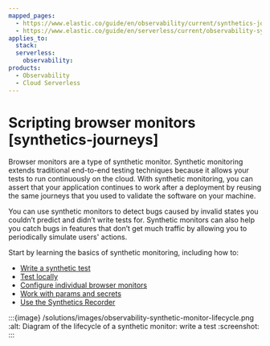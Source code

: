 ```yaml
---
mapped_pages:
  - https://www.elastic.co/guide/en/observability/current/synthetics-journeys.html
  - https://www.elastic.co/guide/en/serverless/current/observability-synthetics-journeys.html
applies_to:
  stack:
  serverless:
    observability:
products:
  - Observability
  - Cloud Serverless
---
```


# Scripting browser monitors [synthetics-journeys]

Browser monitors are a type of synthetic monitor. Synthetic monitoring extends traditional end-to-end testing techniques because it allows your tests to run continuously on the cloud. With synthetic monitoring, you can assert that your application continues to work after a deployment by reusing the same journeys that you used to validate the software on your machine.

You can use synthetic monitors to detect bugs caused by invalid states you couldn’t predict and didn’t write tests for. Synthetic monitors can also help you catch bugs in features that don’t get much traffic by allowing you to periodically simulate users' actions.

Start by learning the basics of synthetic monitoring, including how to:

* [Write a synthetic test](/solutions/observability/synthetics/write-synthetic-test.md)
* [Test locally](/solutions/observability/synthetics/write-synthetic-test.md#synthetics-test-locally)
* [Configure individual browser monitors](/solutions/observability/synthetics/configure-individual-browser-monitors.md)
* [Work with params and secrets](/solutions/observability/synthetics/work-with-params-secrets.md)
* [Use the Synthetics Recorder](/solutions/observability/synthetics/use-synthetics-recorder.md)

:::{image} /solutions/images/observability-synthetic-monitor-lifecycle.png
:alt: Diagram of the lifecycle of a synthetic monitor: write a test
:screenshot:
:::